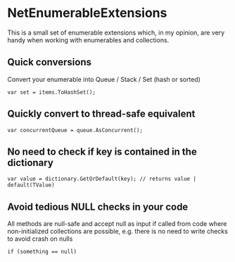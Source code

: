 # NetEnumerableExtensions

This is a small set of enumerable extensions which, in my opinion, are very handy when working with enumerables and collections.

## Quick conversions

Convert your enumerable into Queue / Stack / Set (hash or sorted)
```
var set = items.ToHashSet();
```

## Quickly convert to thread-safe equivalent
```
var concurrentQueue = queue.AsConcurrent();
```

## No need to check if key is contained in the dictionary
```
var value = dictionary.GetOrDefault(key); // returns value | default(TValue)
```

## Avoid tedious NULL checks in your code
All methods are null-safe and accept null as input if called from code where non-initialized collections are possible, 
e.g. there is no need to write checks to avoid crash on nulls
```
if (something == null)
```
